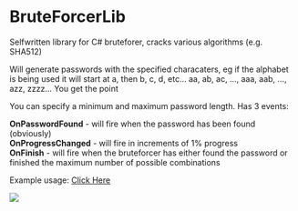 # BruteForcerLib
Selfwritten library for C# bruteforer, cracks various algorithms (e.g. SHA512)

Will generate passwords with the specified characaters, eg if the alphabet is being used it will start at a, then b, c, d, etc...
aa, ab, ac, ..., aaa, aab, ..., azz, zzzz...   You get the point

You can specify a minimum and maximum password length.
Has 3 events:

<b>OnPasswordFound</b> - will fire when the password has been found (obviously)<br>
<b>OnProgressChanged</b> - will fire in increments of 1% progress<br>
<b>OnFinish</b> - will fire when the bruteforcer has either found the password or finished the maximum number of possible combinations<br>


Example usage:
<a href=http://pastebin.com/u4gGs9Yh>Click Here</a>


<img src=http://puu.sh/fc4t9/0b6cf03b97.png></img>
